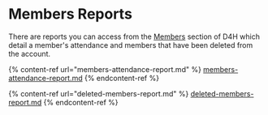 # Members Reports

There are reports you can access from the [Members](../../members/) section of D4H which detail a member's attendance and members that have been deleted from the account.

{% content-ref url="members-attendance-report.md" %}
[members-attendance-report.md](members-attendance-report.md)
{% endcontent-ref %}

{% content-ref url="deleted-members-report.md" %}
[deleted-members-report.md](deleted-members-report.md)
{% endcontent-ref %}

